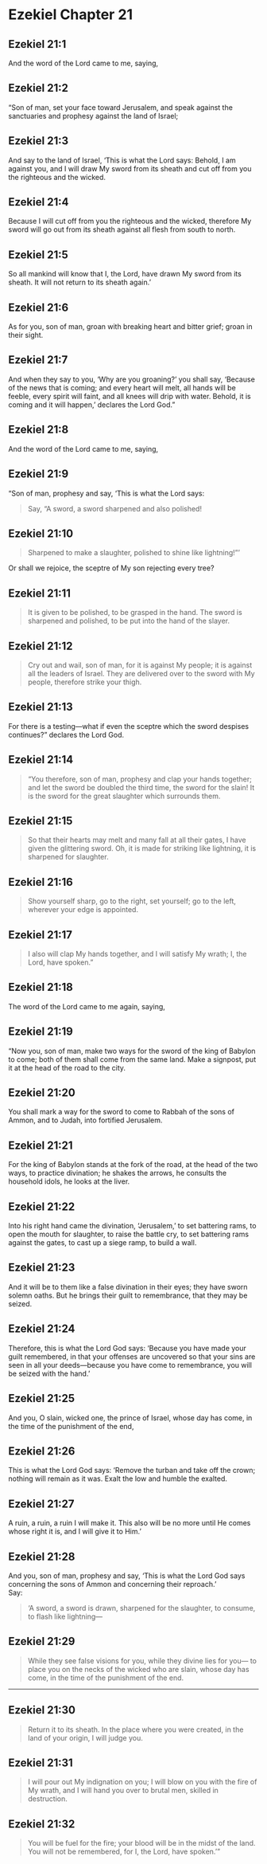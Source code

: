 # Ezekiel Chapter 21

## Ezekiel 21:1

And the word of the Lord came to me, saying,

## Ezekiel 21:2

“Son of man, set your face toward Jerusalem, and speak against the sanctuaries and prophesy against the land of Israel;

## Ezekiel 21:3

And say to the land of Israel, ‘This is what the Lord says: Behold, I am against you, and I will draw My sword from its sheath and cut off from you the righteous and the wicked.

## Ezekiel 21:4

Because I will cut off from you the righteous and the wicked, therefore My sword will go out from its sheath against all flesh from south to north.

## Ezekiel 21:5

So all mankind will know that I, the Lord, have drawn My sword from its sheath. It will not return to its sheath again.’

## Ezekiel 21:6

As for you, son of man, groan with breaking heart and bitter grief; groan in their sight.

## Ezekiel 21:7

And when they say to you, ‘Why are you groaning?’ you shall say, ‘Because of the news that is coming; and every heart will melt, all hands will be feeble, every spirit will faint, and all knees will drip with water. Behold, it is coming and it will happen,’ declares the Lord God.”

## Ezekiel 21:8

And the word of the Lord came to me, saying,

## Ezekiel 21:9

“Son of man, prophesy and say, ‘This is what the Lord says:

> Say, “A sword, a sword
> sharpened and also polished!

## Ezekiel 21:10

> Sharpened to make a slaughter,
> polished to shine like lightning!”’

Or shall we rejoice, the sceptre of My son rejecting every tree?

## Ezekiel 21:11

> It is given to be polished,
> to be grasped in the hand.
> The sword is sharpened and polished,
> to be put into the hand of the slayer.

## Ezekiel 21:12

> Cry out and wail, son of man,
> for it is against My people;
> it is against all the leaders of Israel.
> They are delivered over to the sword
> with My people,
> therefore strike your thigh.

## Ezekiel 21:13

For there is a testing—what if even the sceptre which the sword despises continues?” declares the Lord God.

## Ezekiel 21:14

> “You therefore, son of man, prophesy
> and clap your hands together;
> and let the sword be doubled
> the third time,
> the sword for the slain!
> It is the sword for the great slaughter
> which surrounds them.

## Ezekiel 21:15

> So that their hearts may melt
> and many fall
> at all their gates,
> I have given the glittering sword.
> Oh, it is made for striking like lightning,
> it is sharpened for slaughter.

## Ezekiel 21:16

> Show yourself sharp, go to the right,
> set yourself;
> go to the left,
> wherever your edge is appointed.

## Ezekiel 21:17

> I also will clap My hands together,
> and I will satisfy My wrath;
> I, the Lord, have spoken.”

## Ezekiel 21:18

The word of the Lord came to me again, saying,

## Ezekiel 21:19

“Now you, son of man, make two ways for the sword of the king of Babylon to come; both of them shall come from the same land. Make a signpost, put it at the head of the road to the city.

## Ezekiel 21:20

You shall mark a way for the sword to come to Rabbah of the sons of Ammon, and to Judah, into fortified Jerusalem.

## Ezekiel 21:21

For the king of Babylon stands at the fork of the road, at the head of the two ways, to practice divination; he shakes the arrows, he consults the household idols, he looks at the liver.

## Ezekiel 21:22

Into his right hand came the divination, ‘Jerusalem,’ to set battering rams, to open the mouth for slaughter, to raise the battle cry, to set battering rams against the gates, to cast up a siege ramp, to build a wall.

## Ezekiel 21:23

And it will be to them like a false divination in their eyes; they have sworn solemn oaths. But he brings their guilt to remembrance, that they may be seized.

## Ezekiel 21:24

Therefore, this is what the Lord God says: ‘Because you have made your guilt remembered, in that your offenses are uncovered so that your sins are seen in all your deeds—because you have come to remembrance, you will be seized with the hand.’

## Ezekiel 21:25

And you, O slain, wicked one, the prince of Israel, whose day has come, in the time of the punishment of the end,

## Ezekiel 21:26

This is what the Lord God says: ‘Remove the turban and take off the crown; nothing will remain as it was. Exalt the low and humble the exalted.

## Ezekiel 21:27

A ruin, a ruin, a ruin I will make it. This also will be no more until He comes whose right it is, and I will give it to Him.’

## Ezekiel 21:28

And you, son of man, prophesy and say, ‘This is what the Lord God says concerning the sons of Ammon and concerning their reproach.’  
Say:

> ‘A sword, a sword is drawn,
> sharpened for the slaughter,
> to consume,
> to flash like lightning—

## Ezekiel 21:29

> While they see false visions for you,
> while they divine lies for you—
> to place you on the necks
> of the wicked who are slain,
> whose day has come,
> in the time of the punishment of the end.

---

## Ezekiel 21:30

> Return it to its sheath.
> In the place where you were created,
> in the land of your origin,
> I will judge you.

## Ezekiel 21:31

> I will pour out My indignation on you;
> I will blow on you with the fire of My wrath,
> and I will hand you over to brutal men,
> skilled in destruction.

## Ezekiel 21:32

> You will be fuel for the fire;
> your blood will be in the midst of the land.
> You will not be remembered,
> for I, the Lord, have spoken.’”
